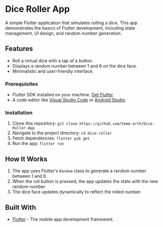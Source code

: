 # Dice Roller App

A simple Flutter application that simulates rolling a dice. This app demonstrates the basics of Flutter development, including state management, UI design, and random number generation.

## Features

- Roll a virtual dice with a tap of a button.  
- Displays a random number between 1 and 6 on the dice face.  
- Minimalistic and user-friendly interface.

### Prerequisites

- Flutter SDK installed on your machine. [Get Flutter](https://flutter.dev/docs/get-started/install)  
- A code editor like [Visual Studio Code](https://code.visualstudio.com/) or [Android Studio](https://developer.android.com/studio).

### Installation

1. Clone this repository: `git clone https://github.com/Some-arth/Dice-Roller-App`  
2. Navigate to the project directory: `cd dice-roller`  
3. Fetch dependencies: `flutter pub get`  
4. Run the app: `flutter run`

## How It Works

1. The app uses Flutter's `Random` class to generate a random number between 1 and 6.  
2. When the roll button is pressed, the app updates the state with the new random number.  
3. The dice face updates dynamically to reflect the rolled number.

## Built With

- [Flutter](https://flutter.dev/) - The mobile app development framework.


